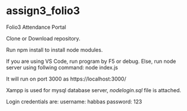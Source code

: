 # assign3_folio3
Folio3 Attendance Portal


Clone or Download repository.

Run npm install to install node modules.

If you are using VS Code, run program by F5 or debug.
Else, run node server using follwing command:
  node index.js
  
It will run on port 3000 as https://localhost:3000/

Xampp is used for mysql database server, *nodelogin.sql* file is attached.

Login credentials are:
  username: habbas
  password: 123
